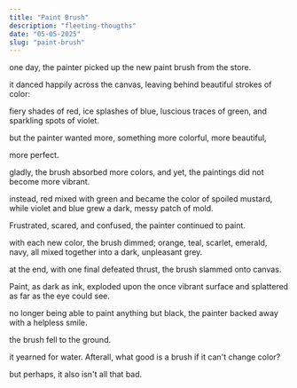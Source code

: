 ```yaml
---
title: "Paint Brush"
description: "fleeting-thougths"
date: "05-05-2025"
slug: "paint-brush"
---
```


one day, the painter picked up the new paint brush from the store.

it danced happily across the canvas, leaving behind beautiful strokes of color:

fiery shades of red, ice splashes of blue, luscious traces of green, and sparkling spots of violet. 

but the painter wanted more, something more colorful, more beautiful,

more perfect.

gladly, the brush absorbed more colors, and yet, the paintings did not become more vibrant. 

instead, red mixed with green and became the color of spoiled mustard, while violet and blue grew a dark, messy patch of mold.

Frustrated, scared, and confused, the painter continued to paint.

with each new color, the brush dimmed; orange, teal, scarlet, emerald, navy, all mixed together into a dark, unpleasant grey.

at the end, with one final defeated thrust, the brush slammed onto canvas. 

Paint, as dark as ink, exploded upon the once vibrant surface and splattered as far as the eye could see.

no longer being able to paint anything but black, the painter backed away with a helpless smile.

the brush fell to the ground.

it yearned for water. Afterall, what good is a brush if it can't change color?

but perhaps, it also isn't all that bad.
